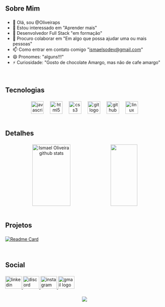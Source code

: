 
<br clear="both">

<h2 align="left">Sobre Mim</h2>

###

- 👋 Olá, sou @Oliveiraps
- 👀 Estou interessado em "Aprender mais"
- 🌱 Desenvolvedor Full Stack "em formação"
- 💞️ Procuro colaborar em "Em algo que possa ajudar uma ou mais pessoas"
- 📫 Como entrar em contato comigo "ismaelsodev@gmail.com"
- 😄 Pronomes: "alguns!!!"
- ⚡ Curiosidade: "Gosto de chocolate Amargo, mas não de cafe amargo"
<!---
Oliveiraps/Oliveiraps is a ✨ special ✨ repository because its `README.md` (this file) appears on your GitHub profile.
You can click the Preview link to take a look at your changes.
--->
<br clear="both">

<h2 align="left">Tecnologias</h2>

###

<div align="center">
  <img src="https://skillicons.dev/icons?i=js" height="40" alt="javascript logo"  />
  <img width="12" />
  <img src="https://skillicons.dev/icons?i=html" height="40" alt="html5 logo"  />
  <img width="12" />
  <img src="https://skillicons.dev/icons?i=css" height="40" alt="css3 logo"  />
  <img width="12" />
  <img src="https://skillicons.dev/icons?i=git" height="40" alt="git logo"  />
  <img width="12" />
  <img src="https://skillicons.dev/icons?i=github" height="40" alt="github logo"  />
  <img width="12" />
  <img src="https://cdn.simpleicons.org/linux/FCC624" height="40" alt="linux logo"  />
</div>

<br clear="both">

<h2 align="left">Detalhes</h2>

###


<div align="center">  
  <img width="49%" height="195px" src="https://github-readme-stats.vercel.app/api?username=Oliveiraps&show_icons=true&count_private=true&hide_border=true&title_color=00bfbf&icon_color=00bfbf&text_color=c9d1d9&bg_color=0d1117" alt="Ismael Oliveira github stats" /> 
  <img width="41%" height="195px" src="https://github-readme-stats.vercel.app/api/top-langs/?username=Oliveiraps&layout=compact&hide_border=true&title_color=00bfbf&text_color=00bfbf&bg_color=0d1117" />
</div>


<br clear="both">

<h2 align="left">Projetos</h2>

###


[![Readme Card](https://github-readme-stats.vercel.app/api/pin/?username=Oliveiraps&repo=portfolio&theme=dark)](https://github.com/anuraghazra/github-readme-stats)


<br clear="both">

<h2 align="left">Social</h2>

###

<div align="left">
  <a href="https://www.linkedin.com/in/izmael-oliveira-7123242a4/" target="_blank">
    <img src="https://raw.githubusercontent.com/maurodesouza/profile-readme-generator/master/src/assets/icons/social/linkedin/default.svg" width="52" height="40" alt="linkedin logo"  />
  </a>
  <a href="https://discord.com/channels/@me" target="_blank">
    <img src="https://raw.githubusercontent.com/maurodesouza/profile-readme-generator/master/src/assets/icons/social/discord/default.svg" width="52" height="40" alt="discord logo"  />
  </a>
  <a href="https://www.instagram.com/izmaelsodev/" target="_blank">
    <img src="https://raw.githubusercontent.com/maurodesouza/profile-readme-generator/master/src/assets/icons/social/instagram/default.svg" width="52" height="40" alt="instagram logo"  />
  </a>
  <a href="ismaelsodev@gmail.com" target="_blank">
    <img src="https://raw.githubusercontent.com/maurodesouza/profile-readme-generator/master/src/assets/icons/social/gmail/default.svg" width="52" height="40" alt="gmail logo"  />
  </a>
</div>


###

<div align="center">
  <img src="https://profile-counter.glitch.me/Oliveiraps/count.svg?"  />
</div>

###
